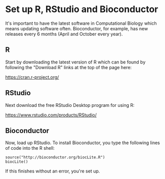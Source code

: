 # Set up R, RStudio and Bioconductor

It's important to have the latest software in Computational Biology
which means updating software often. Bioconductor, for example, has
new releases every 6 months (April and October every year).

## R

Start by downloading the latest version of R which can be found by
following the "Download R" links at the top of the page here:

<https://cran.r-project.org/>

## RStudio

Next download the free RStudio Desktop program for using R:

<https://www.rstudio.com/products/RStudio/>

## Bioconductor

Now, load up RStudio. To install Bioconductor, you type the following
lines of code into the R shell:

```{r}
source("http://bioconductor.org/biocLite.R")
biocLite()
```

If this finishes without an error, you're set up.

